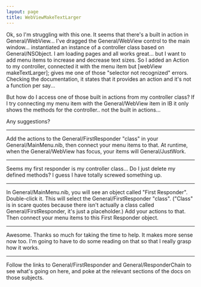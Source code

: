 ```yaml
---
layout: page
title: WebViewMakeTextLarger
---
```




Ok, so I'm struggling with this one. It seems that there's a built in action in General/WebView... I've dragged the General/WebView control to the main window... instantiated an instance of a controller class based on General/NSObject. I am loading pages and all works great... but I want to add menu items to increase and decrease text sizes. So I added an Action to my controller, connected it with the menu item but [webView makeTextLarger]; gives me one of those "selector not recognized" errors. Checking the documentation, it states that it provides an action and it's not a function per say... 

But how do I access one of those built in actions from my controller class? If I try connecting my menu item with the General/WebView item in IB it only shows the methods for the controller.. not the built in actions...

Any suggestions? 

----
Add the actions to the General/FirstResponder "class" in your General/MainMenu.nib, then connect your menu items to that. At runtime, when the General/WebView has focus, your items will General/JustWork.

----
Seems my first responder is my controller class... Do I just delete my defined methods? I guess I have totally screwed something up.

----
In General/MainMenu.nib, you will see an object called "First Responder". Double-click it. This will select the General/FirstResponder "class". ("Class" is in scare quotes because there isn't actually a class called General/FirstResponder, it's just a placeholder.) Add your actions to that. Then connect your menu items to this First Responder object.

----
Awesome. Thanks so much for taking the time to help. It makes more sense now too. I'm going to have to do some reading on that so that I really grasp how it works. 

----
Follow the links to General/FirstResponder and General/ResponderChain to see what's going on here, and poke at the relevant sections of the docs on those subjects.
